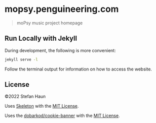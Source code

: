 # mopsy.penguineering.com

> moPsy music project homepage


## Run Locally with Jekyll

During development, the following is more convenient:
```bash
jekyll serve -l
```

Follow the terminal output for information on how to access the website.

## License

©2022 Stefan Haun

Uses [Skeleton](https://github.com/dhg/Skeleton/) with the [MIT License](MIT.md).

Uses the [dobarkod/cookie-banner](https://github.com/dobarkod/cookie-banner) with the [MIT License](MIT.md).
